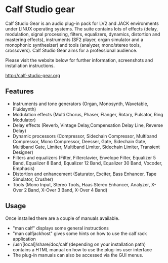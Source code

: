 Calf Studio gear
================

Calf Studio Gear is an audio plug-in pack for LV2 and JACK environments
under LINUX operating systems. The suite contains lots of effects
(delay, modulation, signal processing, filters, equalizers, dynamics,
distortion and mastering effects), instruments (SF2 player, organ
simulator and a monophonic synthesizer) and tools (analyzer, mono/stereo
tools, crossovers). Calf Studio Gear aims for a professional audience.

Please visit the website below for further information,
screenshots and installation instructions.

http://calf-studio-gear.org

Features
--------

- Instruments and tone generators (Organ, Monosynth, Wavetable, Fluidsynth)
- Modulation effects (Multi Chorus, Phaser, Flanger, Rotary, Pulsator, Ring Modulator)
- Delay effects (Reverb, Vintage Delay,Compensation Delay Line, Reverse Delay)
- Dynamic processors (Compressor, Sidechain Compressor, Multiband Compressor, Mono Compressor, Deesser, Gate, Sidechain Gate, Multiband Gate, Limiter, Multiband Limiter, Sidechain Limiter, Transient Designer)
- Filters and equalizers (Filter, Filterclavier, Envelope Filter, Equalizer 5 Band, Equalizer 8 Band, Equalizer 12 Band, Equalizer 30 Band, Vocoder, Emphasis)
- Distortion and enhancement (Saturator, Exciter, Bass Enhancer, Tape Simulator, Crusher)
- Tools (Mono Input, Stereo Tools, Haas Stereo Enhancer, Analyzer, X-Over 2 Band, X-Over 3 Band, X-Over 4 Band)

Usage
-----

Once installed there are a couple of manuals available.

- "man calf" displays some general instructions
- "man calfjackhost" gives some hints on how to use the calf rack application
- /usr/[local]/share/doc/calf (depending on your installation path) contains a HTML manual on how to use the plug-ins user interface
- The plug-in manuals can also be accessed via the GUI menus.

